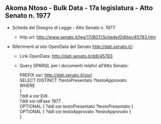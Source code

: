 ## Akoma Ntoso - Bulk Data - 17a legislatura - Atto Senato n. 1977 ##

* Scheda del Disegno di Legge - Atto Senato n. 1977:
	* http url: http://www.senato.it/leg/17/BGT/Schede/Ddliter/45783.htm

* Riferimenti al sito OpenData del Senato http://dati.senato.it/:
	* Link OpenData: http://dati.senato.it/ddl/45783
	* Query SPARQL per i documenti relativi all'Atto Senato:

        PREFIX osr: <http://dati.senato.it/osr/>  
		SELECT DISTINCT ?testoPresentato ?testoApprovato  
		WHERE  
		{  
		    ?ddl a osr:Ddl.  
		    ?ddl osr:idFase 1977 .  
		    OPTIONAL { ?ddl osr:testoPresentato ?testoPresentato }  
		    OPTIONAL { ?ddl osr:testoApprovato ?testoApprovato }  
		}
		